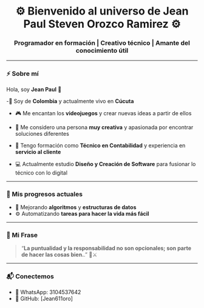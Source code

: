 <h1 align="center">⚙️ Bienvenido al universo de <strong>Jean Paul Steven Orozco Ramirez </strong> ⚙️</h1>
<h3 align="center">Programador en formación | Creativo técnico | Amante del conocimiento útil</h3>

<p align="center">

</p>

---

### ⚡ Sobre mí



Hola, soy <strong>Jean Paul</strong> 👋

-📍 Soy de <strong>Colombia</strong> y actualmente vivo en <strong>Cúcuta</strong>

- 🎮 Me encantan los <strong>videojuegos</strong> y crear nuevas ideas a partir de ellos

- 🧠 Me considero una persona <strong>muy creativa</strong> y apasionada por encontrar soluciones diferentes

- 💼 Tengo formación como <strong>Técnico en Contabilidad</strong> y experiencia en <strong>servicio al cliente</strong>

- 💻 Actualmente estudio <strong>Diseño y Creación de Software</strong> para fusionar lo técnico con lo digital

---

### 🚀 Mis progresos actuales

- 🔄 Mejorando <strong>algoritmos</strong> y <strong>estructuras de datos</strong>
- ⚙️ Automatizando <strong> tareas para hacer la vida más fácil</strong>

<p align="center">

</p>

---

### 🎯 Mi Frase

> “<strong>La puntualidad y la responsabilidad no son opcionales; son parte de hacer las cosas bien.</strong>.” 🧠⚔️

---

### 📬 Conectemos

- 📱 WhatsApp: 3104537642 
- 🔗 GitHub: [Jean611oro]

<p align="center">
 
</p>
